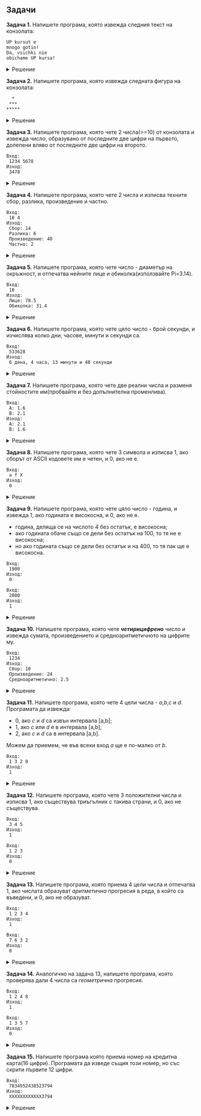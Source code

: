 ## Задачи

**Задача 1.** Напишете програма, която извежда следния текст на конзолата:

```
UP kursut e
mnogo gotin!
Da, vsichki nie
obichame UP kursa!
```

<details>
 <summary>Решение</summary>

```c++
#include <iostream>
using namespace std;

int main() {
    cout << "UP kursut e" << endl;
    cout << "mnogo gotin!\n";
    cout << "Da, vsichki nie\n";
    cout << "obichame UP kursa!\n";
}
```
</details>

**Задача 2.** Напишете програма, която извежда следната фигура на конзолата:

```
  *
 ***
*****
```

<details>
 <summary>Решение</summary>

```c++
#include <iostream>
using namespace std;

int main() {
    cout << "  *  \n";
    cout << " *** \n";
    cout << "*****\n";
}
```
</details>

**Задача 3.** Напишете програма, която чете 2 числа(>=10) от конзолата и извежда число, образувано от последните две цифри на първото, долепени вляво от последните две цифри на второто.

```
Вход:
 1234 5678
Изход:
 3478
```

<details>
 <summary>Решение</summary>

```c++
#include <iostream>
using namespace std;

int main() {
    int a,b;
    cin >> a >> b;

    cout << (a % 100) << (b % 100);
}
```
</details>

**Задача 4.** Напишете програма, която чете 2 числа и изписва техните сбор, разлика, произведение и частно.

```
Вход:
 10 4
Изход:
 Сбор: 14
 Разлика: 6
 Произведение: 40
 Частно: 2
```

<details>
 <summary>Решение</summary>

```c++
#include <iostream>
using namespace std;

int main() {
    int a,b;
    cin >> a >> b;

    cout << "Sbor: " << a+b << endl;
    cout << "Razlika: " << a-b << endl;
    cout << "Proizvedenie: " << a*b << endl;
    cout << "Chastno: " << a/b << endl;
}
```
</details>

**Задача 5.** Напишете програма, която чете число - диаметър на окръжност, и отпечатва нейните лице и обиколка(използвайте Pi=3.14).

```
Вход:
 10
Изход:
 Лице: 78.5
 Обиколка: 31.4
```

<details>
 <summary>Решение</summary>

```c++
#include <iostream>
using namespace std;

int main() {
    double d;
    cin >> d;
    const double Pi = 3.14;

    cout << "Lice: " << (d/2)*(d/2)*Pi << endl;
    cout << "Obikolka: " << d*Pi << endl;
}
```
</details>

**Задача 6.** Напишете програма, която чете цяло число - брой секунди, и изчислява колко дни, часове, минути и секунди са.

```
Вход:
 533628
Изход:
 6 дена, 4 часа, 13 минути и 48 секунди
```

<details>
 <summary>Решение</summary>

```c++
#include <iostream>
using namespace std;

int main() {
    int s;
    cin >> s;

    // calculate days
    const int secsInDay = 60*60*24;
    int days = s / secsInDay;
    // leave only remaining seconds
    // which dont make a full day
    int remSecs = s % secsInDay;

    // calc hours from remaining seconds
    const int secsInHour = 60*60;
    int hours = remSecs / secsInHour;
    // leave only remaining seconds
    // which dont make an hour
    remSecs %= secsInHour;

    // calc minutes
    const int secsInMinute = 60;
    int mins = remSecs / secsInMinute;
    // leave only seconds
    remSecs %= secsInMinute;

    cout << days << " days, " << hours
    << " hours, " << mins << " minutes, "
    << remSecs << " seconds";
}
```
</details>

**Задача 7.** Напишете програма, която чете две реални числа и разменя стойностите им(пробвайте и без допълнителна променлива).

```
Вход:
 A: 1.6
 B: 2.1
Изход:
 A: 2.1
 B: 1.6
```

<details>
 <summary>Решение</summary>

```c++
#include <iostream>
using namespace std;

int main() {
    double a,b;
    cin >> a >> b;

    cout << "a: " << a << ", b: " << b << endl;

    a = a + b;
    b = a - b;
    a = a - b;

    cout << "a: " << a << ", b: " << b << endl;
}
```
</details>

**Задача 8.** Напишете програма, която чете 3 символа и изписва 1, ако сборът от ASCII кодовете им е четен, и 0, ако не е.

```
Вход:
 a f X
Изход:
 0
```

<details>
 <summary>Решение</summary>

```c++
#include <iostream>
using namespace std;

int main() {
    char a,b,c;
    cin >> a >> b >> c;

    cout << ((a + b + c) % 2 == 0);
}
```
</details>

**Задача 9.** Напишете програма, която чете цяло число - година, и извежда 1, ако годината е високосна, и 0, ако не е.

- година, деляща се на числото 4 без остатък, е високосна;
- ако годината обаче също се дели без остатък на 100, то тя не е високосна;
- но ако годината също се дели без остатък и на 400, то тя пак ще е високосна.

```
Вход:
 1900
Изход:
 0

Вход:
 2000
Изход:
 1
```

<details>
 <summary>Решение</summary>

```c++
#include <iostream>
using namespace std;

int main() {
    int y;
    cin >> y;
    bool firstCond = (y % 4 == 0);
    bool secondCond = (y % 100 != 0);
    bool thirdCond = (y % 400 == 0);
    
    cout << (thirdCond || (firstCond && secondCond));
}
```
</details>

**Задача 10.** Напишете програма, която чете ***четирицифрено*** число и извежда сумата, произведението и средноаритметичното на цифрите му.

```
Вход:
 1234
Изход:
 Сбор: 10
 Произведение: 24
 Средноаритметично: 2.5
```

<details>
 <summary>Решение</summary>

```c++
#include <iostream>
using namespace std;

int main() {
    int num;
    cin >> num;

    double sum = 0, product = 1;

    int digit = num % 10;
    num /= 10;
    sum += digit;
    product *= digit;

    digit = num % 10;
    num /= 10;
    sum += digit;
    product *= digit;

    digit = num % 10;
    num /= 10;
    sum += digit;
    product *= digit;

    digit = num % 10;
    num /= 10;
    sum += digit;
    product *= digit;

    cout << "Sbor: " << sum << endl;
    cout << "Proizvedenie: " << product << endl;
    cout << "Average: " << sum / 4 << endl;
}
```
</details>

**Задача 11.** Напишете програма, която чете 4 цели числа - *a*,*b*,*c* и *d*. Програмата да извежда:

- 0, ако *c* и *d* са извън интервала [a,b];
- 1, aко *c* или *d* е в интервала [a,b];
- 2, ако *c* и *d* са в интервала [a,b].

 Можем да приемем, че във всеки вход *a* ще е по-малко от *b*.

```
Вход:
 1 3 2 0
Изход:
 1
```

<details>
 <summary>Решение</summary>

```c++
#include <iostream>
using namespace std;

int main() {
    int a, b, c, d;
    cin >> a >> b >> c >> d;

    bool cIn = (c >= a && c <= b);
    bool dIn = (d >= a && d <= b);

    cout << cIn + dIn;
}
```
</details>

**Задача 12.** Напишете програма, която чете 3 положителни числа и изписва 1, ако съществува триъгълник с такива страни, и 0, ако не съществува.

```
Вход:
 3 4 5
Изход:
 1

Вход:
 1 2 3
Изход:
 0
```

<details>
 <summary>Решение</summary>

```c++
#include <iostream>
using namespace std;

int main() {
    double a, b, c;
    cin >> a >> b >> c;

    bool first = a + b > c;
    bool second = a + c > b;
    bool third = b + c > a;

    cout << (first && second && third);
}
```
</details>

**Задача 13.** Напишете програма, която приема 4 цели числа и отпечатва 1, ако числата образуват *аритметична* прогресия в реда, в който са въведени, и 0, ако не образуват.

```
Вход:
 1 2 3 4
Изход:
 1

Вход:
 7 6 3 2
Изход:
 0
```

<details>
 <summary>Решение</summary>

```c++
#include <iostream>
using namespace std;

int main() {
    int a,b,c,d;
    cin >> a >> b >> c >> d;

    cout << ((b - a) == (c - b)) && ((c - b) == (d - c));
}
```
</details>

**Задача 14.** Аналогично на задача 13, напишете програма, която проверява дали 4 числа са *геометрична* прогресия.

```
Вход:
 1 2 4 8
Изход:
 1

Вход:
 1 3 5 7
Изход:
 0
```

<details>
 <summary>Решение</summary>

```c++

#include <iostream>
using namespace std;

int main() {
    int a,b,c,d;
    cin >> a >> b >> c >> d;

    double q1 = 1.00 * b / a;
    double q2 = 1.00 * c / b;
    double q3 = 1.00 * d / c;
    
    cout << (q1 == q2) && (q2 == q3);
}
```
</details>

**Задача 15.** Напишете програма която приема номер на кредитна карта(16 цифри). Програмата да изведе същия този номер, но със скрити първите 12 цифри.

```
Вход:
 7834952438523794
Изход:
 ХХХХХХХХХХХХ3794
```

<details>
 <summary>Решение</summary>

```c++

#include <iostream>
using namespace std;

int main() {
    unsigned long long a;
    cin >> a;
    int last = (a % 10000);
    cout << "XXXXXXXXXXXX" << last << endl;
}
```
</details>
